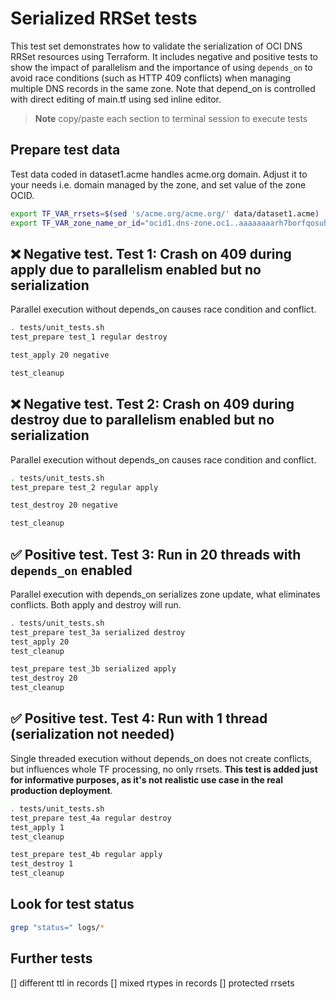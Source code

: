 # Serialized RRSet tests

This test set demonstrates how to validate the serialization of OCI DNS RRSet resources using Terraform. It includes negative and positive tests to show the impact of parallelism and the importance of using `depends_on` to avoid race conditions (such as HTTP 409 conflicts) when managing multiple DNS records in the same zone. Note that depend_on is controlled with direct editing of main.tf using sed inline editor.

> **Note**
> copy/paste each section to terminal session to execute tests

## Prepare test data

Test data coded in dataset1.acme handles acme.org domain. Adjust it to your needs i.e. domain managed by the zone, and set value of the zone OCID.

```bash
export TF_VAR_rrsets=$(sed 's/acme.org/acme.org/' data/dataset1.acme)
export TF_VAR_zone_name_or_id="ocid1.dns-zone.oc1..aaaaaaaarh7borfqosuhymrv6pjh2m7nqhj27ctaqgtyctee2zpyc67xo6ta"

```

## ❌ Negative test. Test 1: Crash on 409 during apply due to parallelism enabled but no serialization

Parallel execution without depends_on causes race condition and conflict.

```bash
. tests/unit_tests.sh
test_prepare test_1 regular destroy

test_apply 20 negative

test_cleanup

```

## ❌ Negative test. Test 2: Crash on 409 during destroy due to parallelism enabled but no serialization

Parallel execution without depends_on causes race condition and conflict.

```bash
. tests/unit_tests.sh
test_prepare test_2 regular apply 

test_destroy 20 negative

test_cleanup

```

## ✅ Positive test. Test 3: Run in 20 threads with `depends_on` enabled

Parallel execution with depends_on serializes zone update, what eliminates conflicts. Both apply and destroy will run.

```bash
. tests/unit_tests.sh
test_prepare test_3a serialized destroy
test_apply 20
test_cleanup

test_prepare test_3b serialized apply
test_destroy 20
test_cleanup

```

## ✅ Positive test. Test 4: Run with 1 thread (serialization not needed)

Single threaded execution without depends_on does not create conflicts, but influences whole TF processing, no only rrsets. **This test is added just for informative purposes, as it's not realistic use case in the real production deployment**.

```bash
. tests/unit_tests.sh
test_prepare test_4a regular destroy 
test_apply 1
test_cleanup

test_prepare test_4b regular apply
test_destroy 1
test_cleanup

```

## Look for test status

```bash
grep "status=" logs/*

```

## Further tests

[] different ttl in records
[] mixed rtypes in records
[] protected rrsets

